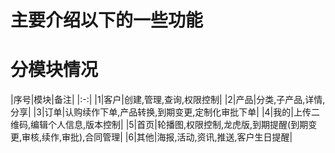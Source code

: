 # 主要介绍以下的一些功能

# 分模块情况

|序号|模块|备注|
|:-:|
|1|客户|创建,管理,查询,权限控制|
|2|产品|分类,子产品,详情,分享|
|3|订单|认购续作下单,产品转换,到期变更,定制化审批下单|
|4|我的|上传二维码,编辑个人信息,版本控制|
|5|首页|轮播图,权限控制,龙虎版,到期提醒(到期变更,审核,续作,审批),合同管理|
|6|其他|海报,活动,资讯,推送,客户生日提醒|